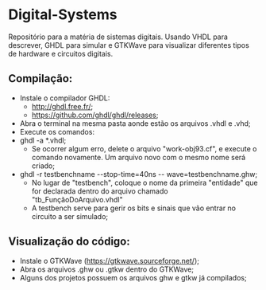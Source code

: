 # Digital-Systems
Repositório para a matéria de sistemas digitais. Usando VHDL para descrever, GHDL para simular e GTKWave para visualizar diferentes tipos de hardware e circuitos digitais.

## Compilação:
* Instale o compilador GHDL:
  * http://ghdl.free.fr/;
  * https://github.com/ghdl/ghdl/releases;
* Abra o terminal na mesma pasta aonde estão os arquivos .vhdl e .vhd;
* Execute os comandos:
* ghdl -a *.vhdl;
  * Se ocorrer algum erro, delete o arquivo "work-obj93.cf", e execute o comando novamente. Um arquivo novo com o mesmo nome será criado;
* ghdl -r testbenchname --stop-time=40ns -- wave=testbenchname.ghw;
  * No lugar de "testbench", coloque o nome da primeira "entidade" que for declarada dentro do arquivo chamado "tb_FunçãoDoArquivo.vhdl"
  * A testbench serve para gerir os bits e sinais que vão entrar no circuito a ser simulado;

## Visualização do código:
* Instale o GTKWave (https://gtkwave.sourceforge.net/);
* Abra os arquivos .ghw ou .gtkw dentro do GTKWave;
* Alguns dos projetos possuem os arquivos ghw e gtkw já compilados;
